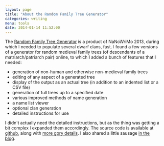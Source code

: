 ```yaml
---
layout: page
title: "About the Random Family Tree Generator"
categories: writing
menu: tools
date: 2014-01-14 11:52:00
---
```

The [Random Family Tree Generator](/tools/family-tree-generator/lineage.html) is a product of NaNoWriMo 2013, during which I needed to populate several dwarf clans, fast.  I found a few versions of a generator for random medieval family trees (of descendants of a matriarch/patriarch pair) online, to which I added a bunch of features that I needed:

* generation of non-human and otherwise non-medieval family trees
* editing of any aspect of a generated tree
* display of the output as an actual tree (in addition to an indented list or a CSV file)
* generation of full trees up to a specified date
* various improved methods of name generation
* a name list viewer
* optional clan generation
* detailed instructions for use

I didn't actually need the detailed instructions, but as the thing was getting a bit complex I expanded them accordingly.  The source code is available at [github](https://github.com/mcdemarco/family-tree-generator), along with [more gory details](https://github.com/mcdemarco/family-tree-generator/blob/master/README.md).  I also shared a little sausage [in the blog](/blog/2014/01/14/family-tree-generator/).
